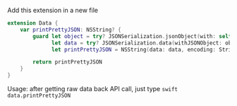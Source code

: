 
Add this extension in a new file
```swift
extension Data {
    var printPrettyJSON: NSString? {
        guard let object = try? JSONSerialization.jsonObject(with: self, options: []),
              let data = try? JSONSerialization.data(withJSONObject: object, options: [.prettyPrinted]),
              let printPrettyJSON = NSString(data: data, encoding: String.Encoding.utf8.rawValue) else { return nil }

        return printPrettyJSON
    }
}
```

Usage: after getting raw data back API call, just type ```swift data.printPrettyJSON ```
